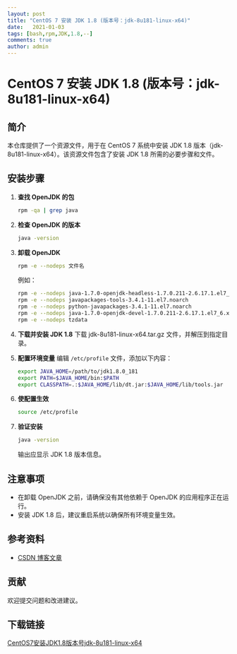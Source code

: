 ```yaml
---
layout: post
title: "CentOS 7 安装 JDK 1.8 (版本号：jdk-8u181-linux-x64)"
date:   2021-01-03
tags: [bash,rpm,JDK,1.8,--]
comments: true
author: admin
---
```

# CentOS 7 安装 JDK 1.8 (版本号：jdk-8u181-linux-x64)

## 简介

本仓库提供了一个资源文件，用于在 CentOS 7 系统中安装 JDK 1.8 版本（jdk-8u181-linux-x64）。该资源文件包含了安装 JDK 1.8 所需的必要步骤和文件。

## 安装步骤

1. **查找 OpenJDK 的包**
   ```bash
   rpm -qa | grep java
   ```

2. **检查 OpenJDK 的版本**
   ```bash
   java -version
   ```

3. **卸载 OpenJDK**
   ```bash
   rpm -e --nodeps 文件名
   ```
   例如：
   ```bash
   rpm -e --nodeps java-1.7.0-openjdk-headless-1.7.0.211-2.6.17.1.el7_6.x86_64
   rpm -e --nodeps javapackages-tools-3.4.1-11.el7.noarch
   rpm -e --nodeps python-javapackages-3.4.1-11.el7.noarch
   rpm -e --nodeps java-1.7.0-openjdk-devel-1.7.0.211-2.6.17.1.el7_6.x86_64
   rpm -e --nodeps tzdata
   ```

4. **下载并安装 JDK 1.8**
   下载 jdk-8u181-linux-x64.tar.gz 文件，并解压到指定目录。

5. **配置环境变量**
   编辑 `/etc/profile` 文件，添加以下内容：
   ```bash
   export JAVA_HOME=/path/to/jdk1.8.0_181
   export PATH=$JAVA_HOME/bin:$PATH
   export CLASSPATH=.:$JAVA_HOME/lib/dt.jar:$JAVA_HOME/lib/tools.jar
   ```

6. **使配置生效**
   ```bash
   source /etc/profile
   ```

7. **验证安装**
   ```bash
   java -version
   ```
   输出应显示 JDK 1.8 版本信息。

## 注意事项

- 在卸载 OpenJDK 之前，请确保没有其他依赖于 OpenJDK 的应用程序正在运行。
- 安装 JDK 1.8 后，建议重启系统以确保所有环境变量生效。

## 参考资料

- [CSDN 博客文章](https://blog.csdn.net/qq_41020714/article/details/88529827)

## 贡献

欢迎提交问题和改进建议。

## 下载链接

[CentOS7安装JDK1.8版本号jdk-8u181-linux-x64](https://pan.quark.cn/s/c24edf929f59)